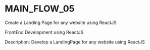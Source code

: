 # MAIN_FLOW_05
Create a Landing Page for any website using ReactJS

FrontEnd Development using ReactJS

Description:
Develop a LandingPage for any website using ReactJS
